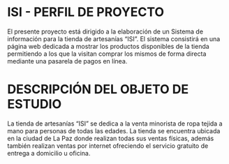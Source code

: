 ﻿# ISI - PERFIL DE PROYECTO

El presente proyecto está dirigido a la elaboración de un Sistema de información para la tienda de artesanías “ISI”. El sistema consistirá en una página web
dedicada a mostrar los productos disponibles de la tienda permitiendo a los que la visitan comprar los mismos de forma directa mediante una pasarela de pagos
en línea.

# DESCRIPCIÓN DEL OBJETO DE ESTUDIO

La tienda de artesanías “ISI” se dedica a la venta minorista de ropa tejida a mano
para personas de todas las edades.
La tienda se encuentra ubicada en la ciudad de La Paz donde realizan todas sus
ventas físicas, además también realizan ventas por internet ofreciendo el servicio
gratuito de entrega a domicilio u oficina.
